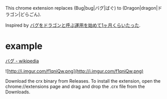 This chrome extension replaces (Bug|bug|バグ|ばぐ) to (Dragon|dragon|ドラゴン|どらごん).

Inspired by [バグをドラゴンと呼ぶ運用を始めて1ヶ月くらいたった](http://konifar.hatenablog.com/entry/2015/05/02/003449).

# example

[バグ - wikipedia](http://ja.wikipedia.org/wiki/%E3%83%90%E3%82%B0)

![http://i.imgur.com/f1qniQw.png](http://i.imgur.com/f1qniQw.png)

Download the crx binary from Releases. To install the extension, open the chrome://extensions page and drag and drop the .crx file from the Downloads.